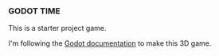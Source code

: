 ### GODOT TIME
This is a starter project game.

I'm following the [Godot documentation](https://docs.godotengine.org/en/stable/getting_started/first_3d_game/index.html) to make this 3D game.



